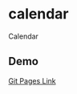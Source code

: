 # calendar
Calendar

## Demo
[Git Pages Link](https://hakchangs.github.io/calendar/dist/index.html)
